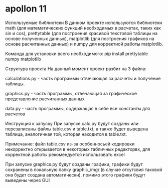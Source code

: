 # apollon 11

Используемые библиотеки
В данном проекте используются библиотеки math (для математических функций необходимых в расчетах, таких как sin и cos), prettytable (для построения красивой текстовой таблицы на основе полученных данных), matplotlib (для построения графиков на основе расчитанных данных) и numpy для корректной работы matplotlib.

Команда для установки всего необходимого:
pip install prettytable numpy matplotlib

Структура проекта
На данный момент проект разбит на 3 файла:

calculations.py - часть программы отвечающая за расчеты и получение таблицы.

graphics.py - часть программы, отвечающая за графическое представление расчитанных данных

data.py - часть программы, содержащая в себе все константы для расчетов

Инструкция к запуску
При запуске calc.py будут созданы или перезаписаны файлы table.csv и table.txt, а также будет выведена таблица, аналогичная той, которая находится в table.txt.

Примечание: файл table.csv из-за особенносьей кодировки некорректно открывается в некоторых табличных редакторвх, для корректной работы рекомендуется использовать excel

При запуске graphics.py будут созданы графики, графики будут сохранены в локальную папку graphic_img/ (в случае отсутсвия таковой она будет создана автоматически), помимо этого графики будут выведены через GUI
